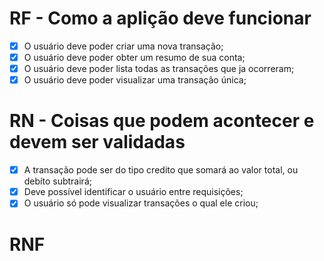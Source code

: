 # RF - Como a aplição deve funcionar

- [X] O usuário deve poder criar uma nova transação;
- [X] O usuário deve poder obter um resumo de sua conta;
- [X] O usuário deve poder lista todas as transações que ja ocorreram;
- [X] O usuário deve poder visualizar uma transação única;

# RN - Coisas que podem acontecer e devem ser validadas

- [X] A transação pode ser do tipo credito que somará ao valor total, ou debíto subtrairá;
- [X] Deve possível identificar o usuário entre requisições;
- [X] O usuário só pode visualizar transações o qual ele criou;

# RNF
